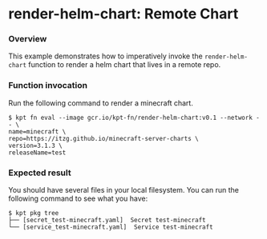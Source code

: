 # render-helm-chart: Remote Chart

### Overview

This example demonstrates how to imperatively invoke the `render-helm-chart`
function to render a helm chart that lives in a remote repo.

### Function invocation

Run the following command to render a minecraft chart.

```shell
$ kpt fn eval --image gcr.io/kpt-fn/render-helm-chart:v0.1 --network -- \
name=minecraft \
repo=https://itzg.github.io/minecraft-server-charts \
version=3.1.3 \
releaseName=test
```

### Expected result

You should have several files in your local filesystem. You can run the
following command to see what you have:

```shell
$ kpt pkg tree
├── [secret_test-minecraft.yaml]  Secret test-minecraft
└── [service_test-minecraft.yaml]  Service test-minecraft
```
